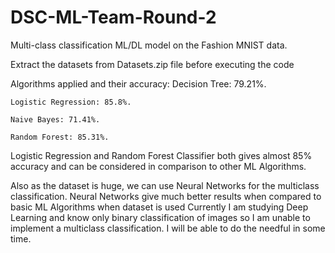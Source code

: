 # DSC-ML-Team-Round-2
Multi-class classification ML/DL model on the Fashion MNIST data.

Extract the datasets from Datasets.zip file before executing the code

Algorithms applied and their accuracy:
	Decision Tree: 79.21%.
	
	Logistic Regression: 85.8%.

	Naive Bayes: 71.41%.

	Random Forest: 85.31%.


Logistic Regression and Random Forest Classifier both gives almost 85% accuracy and can be considered in comparison to other ML Algorithms.


Also as the dataset is huge, we can use Neural Networks for the multiclass classification. Neural Networks give much better results when compared to basic ML Algorithms when dataset is used
Currently I am studying Deep Learning and know only binary classification of images so I am unable to implement a multiclass classification. I will be able to do the needful in some time. 
